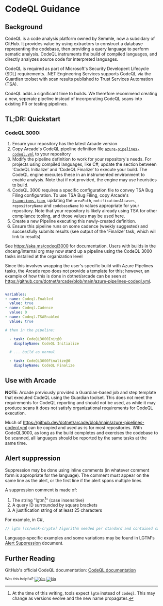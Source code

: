 # CodeQL Guidance

## Background

CodeQL is a code analysis platform owned by Semmle, now a subsidary of GitHub. It provides value by using extractors to construct a database representing the codebase, then providing a query language to perform sematic analysis. CodeQL instruments the build of compiled languages, and directly analyzes source code for interpreted languages. 

CodeQL is required as part of Microsoft's Security Developent Lifecycle (SDL) requirements. .NET Engineering Services supports CodeQL via the Guardian toolset with scan results published to Trust Services Automation (TSA). 

CodeQL adds a significant time to builds. We therefore recommend creating a new, seperate pipeline instead of incorporating CodeQL scans into existing PR or testing pipelines.

## TL;DR: Quickstart

### CodeQL 3000:

1. Ensure your repository has the latest Arcade version
2. Copy Arcade's CodeQL pipeline definition file [`azure-pipelines-codeql.yml`](https://github.dev/dotnet/arcade/blob/main/azure-pipelines-codeql.yml) to your repository
3. Modify the pipeline definition to work for your repository's needs.  For projects using compiled languages, like C#, update the section between 'CodeQL Initialize' and 'CodeQL Finalize' to execute your build.  The CodeQL engine executes these in an instrumented environment to enable analysis. Note that if not provided, the engine may use heuristics to build.
4. CodeQL 3000 requires a specific configuration file to convey TSA Bug Filing configuration. To use TSA Bug Filing, copy Arcade's [`tsaoptions.json`](https://github.com/dotnet/arcade/blob/main/.config/tsaoptions.json), updating the `areaPath`, `notificationAliases`, `repositoryName` and `codebaseName` to values appropriate for your repository. Note that your repository is likely already using TSA for other compliance tooling, and those values may be used here.
5. Create a new Pipeline executing this newly-created definition.  
6. Ensure this pipeline runs on some cadence (weekly suggested) and successfully submits results (see output of the 'Finalize' task, which will link to results)

See https://aka.ms/codeql3000 for documentation.  Users with builds in the dnceng/internal org may now stand up a pipeline using the CodeQL 3000 tasks installed at the organization level

Since this involves wrapping the user's specific build with Azure Pipelines tasks, the Arcade repo does not provide a template for this; however, an example of how this is done in dotnet/arcade can be seen at https://github.com/dotnet/arcade/blob/main/azure-pipelines-codeql.yml.

``` yaml

variables:
- name: Codeql.Enabled
  value: true
- name: Codeql.Cadence
  value: 0
- name: Codeql.TSAEnabled
  value: true

# then in the pipeline:

  - task: CodeQL3000Init@0
    displayName: CodeQL Initialize

  # ... build as normal

  - task: CodeQL3000Finalize@0
    displayName: CodeQL Finalize

```

## Use with Arcade

**NOTE**: Arcade previously provided a Guardian-based job and step template that executed CodeQL using the Guardian toolset. This does not meet the requirements for CodeQL reporting and should not be used, as while it may produce scans it does not satisfy organizational requirements for CodeQL execution.

Much of https://github.dev/dotnet/arcade/blob/main/azure-pipelines-codeql.yml can be copied and used as-is for most repositories. With CodeQL3000, as long as the build completes and exercises the codebase to be scanned, all languages should be reported by the same tasks at the same time.


## Alert suppression

Suppression may be done using inline comments (in whatever comment form is appropriate for the language). The comment must appear on the same line as the alert, or the first line if the alert spans multiple lines.

A suppression comment is made of:

1. The string "lgtm[^1]" (case insensitive)
2. A query ID surrounded by square brackets
3. A justification string of at least 25 characters

For example, in C#,

```cs
// lgtm [cs/weak-crypto] Algorithm needed per standard and contained safely here
```

Language-specific examples and some variations may be found in LGTM's [Alert Suppression](https://lgtm.com/help/lgtm/alert-suppression) document.

[^1]: At the time of this writing, tools expect `lgtm` instead of `codeql`. This may change as versions evolve and the new name propagates.

## Further Reading

GitHub's official CodeQL documentation: [CodeQL documentation](https://codeql.github.com/docs)


<!-- Begin Generated Content: Doc Feedback -->
<sub>Was this helpful? [![Yes](https://helix.dot.net/f/ip/5?p=Documentation%5CCodeQLGuidance.md)](https://helix.dot.net/f/p/5?p=Documentation%5CCodeQLGuidance.md) [![No](https://helix.dot.net/f/in)](https://helix.dot.net/f/n/5?p=Documentation%5CCodeQLGuidance.md)</sub>
<!-- End Generated Content-->
